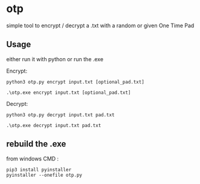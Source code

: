 # otp
simple tool to encrypt / decrypt a .txt with a random or given One Time Pad

## Usage
either run it with python or run the .exe

Encrypt: 

```
python3 otp.py encrypt input.txt [optional_pad.txt]
```

```
.\otp.exe encrypt input.txt [optional_pad.txt]
```
Decrypt:

```
python3 otp.py decrypt input.txt pad.txt
```

```
.\otp.exe decrypt input.txt pad.txt
```

## rebuild the .exe
from windows CMD :

```
pip3 install pyinstaller
pyinstaller --onefile otp.py
```
